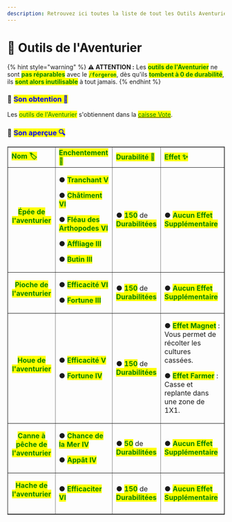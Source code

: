 ```yaml
---
description: Retrouvez ici toutes la liste de tout les Outils Aventurier présents sur le serveur.
---
```


# 🤠 Outils de l'Aventurier

{% hint style="warning" %}
**⚠️ ATTENTION :** Les <mark style="color:green;">**outils de l'Aventurier**</mark> ne sont <mark style="color:green;">**pas réparables**</mark> avec le <mark style="color:green;">**`/forgeron`**</mark>, dès qu'ils <mark style="color:green;">**tombent à 0 de durabilité**</mark>, ils <mark style="color:green;">**sont alors inutilisable**</mark> à tout jamais.
{% endhint %}

### 🔹 <mark style="color:blue;">Son obtention 🤔</mark>

Les <mark style="color:green;">outils de l'Aventurier</mark> s'obtiennent dans la [<mark style="color:green;">caisse Vote</mark>](https://wiki.evolucraft.fr/le-gameplay/les-caisses#caisse-vote).

### 🔹 <mark style="color:blue;">Son aperçue 🔍</mark>

<table border="1" cellspacing="0" cellpadding="6">
  <tr>
    <td><mark style="color:green;"><strong>Nom 🏷️</strong></mark></td>
    <td><mark style="color:green;"><strong>Enchentement 📖</strong></mark></td>
    <td><mark style="color:green;"><strong>Durabilité 📏</strong></mark></td>
    <td><mark style="color:green;"><strong>Effet ✨</strong></mark></td>    
  </tr>
  <tr>
   <td align="center">
     <p><mark style="color:green;"><strong>Épée de l'aventurier</strong></mark></p>
     <p><figure><img src="../../.gitbook/assets/Codex/Outils/Aventurier/Épée.png" alt=""></figure></p>
   </td>
   <td>
     <p>● <mark style="color:green;"><strong>Tranchant V</strong></mark></p>
     <p>● <mark style="color:green;"><strong>Châtiment VI</strong></mark></p>
     <p>● <mark style="color:green;"><strong>Fléau des Arthopodes VI</strong></mark></p>
     <p>● <mark style="color:green;"><strong>Affliage III</strong></mark></p>
     <p>● <mark style="color:green;"><strong>Butin III</strong></mark></p>
   </td>
   <td>
     <p>● <mark style="color:green;"><strong>150</strong></mark> de <mark style="color:green;"><strong>Durabilitées</strong></mark></p>
   </td>
   <td>  
     <p>● <mark style="color:green;"><strong>Aucun Effet Supplémentaire</strong></mark></p>
   </td>
  </tr>
  <tr>
   <td align="center">
     <p><mark style="color:green;"><strong>Pioche de l'aventurier</strong></mark></p>
     <p><figure><img src="../../.gitbook/assets/Codex/Outils/Aventurier/Pioche.png" alt=""></figure></p>
   </td>
   <td>
     <p>● <mark style="color:green;"><strong>Efficacité VI</strong></mark></p>
     <p>● <mark style="color:green;"><strong>Fortune III</strong></mark></p>
   </td>
   <td>
     <p>● <mark style="color:green;"><strong>150</strong></mark> de <mark style="color:green;"><strong>Durabilitées</strong></mark></p>
   </td>
   <td>  
     <p>● <mark style="color:green;"><strong>Aucun Effet Supplémentaire</strong></mark></p>
   </td>
  </tr>
  <tr>
   <td align="center">
     <p><mark style="color:green;"><strong>Houe de l'aventurier</strong></mark></p>
     <p><figure><img src="../../.gitbook/assets/Codex/Outils/Aventurier/Houe.png" alt=""></figure></p>
   </td>
   <td>
     <p>● <mark style="color:green;"><strong>Efficacité V</strong></mark></p>
     <p>● <mark style="color:green;"><strong>Fortune IV</strong></mark></p>
   </td>
   <td>
     <p>● <mark style="color:green;"><strong>150</strong></mark> de <mark style="color:green;"><strong>Durabilitées</strong></mark></p>
   </td>
   <td>  
     <p>● <mark style="color:green;"><strong>Effet Magnet</strong></mark> : Vous permet de récolter les cultures cassées.</p>
     <p>● <mark style="color:green;"><strong>Effet Farmer</strong></mark> : Casse et replante dans une zone de 1X1.</p>
   </td>
  </tr>
  <tr>
   <td align="center">
     <p><mark style="color:green;"><strong>Canne à pêche de l'aventurier</strong></mark></p>
     <p><figure><img src="../../.gitbook/assets/Codex/Outils/Aventurier/CanneAPeche.png" alt=""></figure></p>
   </td>
   <td>
     <p>● <mark style="color:green;"><strong>Chance de la Mer IV</strong></mark></p>
     <p>● <mark style="color:green;"><strong>Appât IV</strong></mark></p>
   </td>
   <td>
     <p>● <mark style="color:green;"><strong>50</strong></mark> de <mark style="color:green;"><strong>Durabilitées</strong></mark></p>
   </td>
   <td>  
     <p>● <mark style="color:green;"><strong>Aucun Effet Supplémentaire</strong></mark></p>
   </td>
  </tr>
  <tr>
   <td align="center">
     <p><mark style="color:green;"><strong>Hache de l'aventurier</strong></mark></p>
     <p><figure><img src="../../.gitbook/assets/Codex/Outils/Aventurier/Hache.png" alt=""></figure></p>
   </td>
   <td>
     <p>● <mark style="color:green;"><strong>Efficaciter VI</strong></mark></p>
   </td>
   <td>
     <p>● <mark style="color:green;"><strong>150</strong></mark> de <mark style="color:green;"><strong>Durabilitées</strong></mark></p>
   </td>
   <td>  
     <p>● <mark style="color:green;"><strong>Aucun Effet Supplémentaire</strong></mark></p>
   </td>
  </tr>
</table>
